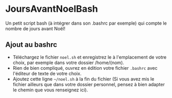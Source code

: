 # JoursAvantNoelBash
Un petit script bash (à intégrer dans son .bashrc par exemple) qui compte le nombre de jours avant Noël!

## Ajout au bashrc
 - Téléchargez le fichier `noel.sh` et enregistrez le à l'emplacement de votre choix, par exemple dans votre dossier /home/(nom).
 - Rien de bien compliqué, ouvrez en édition votre fichier `.bashrc` avec l'éditeur de texte de votre choix.
 - Ajoutez cette ligne `~/noel.sh` à la fin du fichier (Si vous avez mis le fichier ailleurs que dans votre dossier personnel, pensez à bien adapter le chemin que vous renseignez ici).
